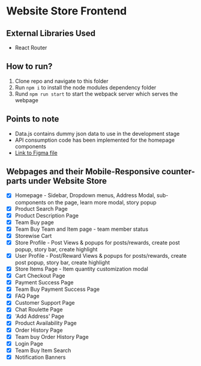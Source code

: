 # Website Store Frontend
## External Libraries Used
- React Router


## How to run?
1. Clone repo and navigate to this folder
2. Run `npm i` to install the node modules dependency folder
3. Rund `npm run start` to start the webpack server which serves the webpage


## Points to note
- Data.js contains dummy json data to use in the development stage
- API consumption code has been implemented for the homepage components
- [Link to Figma file](https://www.figma.com/file/2tnb0CqCapK5Je14nV6p3d/ThirdWeel-website-for-Devs?node-id=0%3A1)

## Webpages and their Mobile-Responsive counter-parts under Website Store
- [x] Homepage - Sidebar, Dropdown menus, Address Modal, sub-components on the page, learn more modal, story popup
- [x] Product Search Page
- [x] Product Description Page
- [x] Team Buy page
- [x] Team Buy Team and Item page - team member status
- [x] Storewise Cart
- [x] Store Profile - Post Views & popups for posts/rewards, create post popup, story bar, create highlight
- [x] User Profile - Post/Reward Views & popups for posts/rewards, create post popup, story bar, create highlight
- [x] Store Items Page - Item quantity customization modal
- [x] Cart Checkout Page
- [x] Payment Success Page
- [x] Team Buy Payment Success Page
- [x] FAQ Page
- [x] Customer Support Page
- [x] Chat Roulette Page
- [x] 'Add Address' Page
- [x] Product Availability Page
- [x] Order History Page
- [x] Team buy Order History Page
- [x] Login Page
- [x] Team Buy Item Search
- [x] Notification Banners
